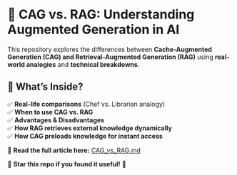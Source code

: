 # 🚀 CAG vs. RAG: Understanding Augmented Generation in AI

This repository explores the differences between **Cache-Augmented Generation (CAG) and Retrieval-Augmented Generation (RAG)** using **real-world analogies** and **technical breakdowns**.

## 📌 What’s Inside?
✅ **Real-life comparisons** (Chef vs. Librarian analogy)  
✅ **When to use CAG vs. RAG**  
✅ **Advantages & Disadvantages**  
✅ **How RAG retrieves external knowledge dynamically**  
✅ **How CAG preloads knowledge for instant access**  

🔗 **Read the full article here:** [CAG_vs_RAG.md](./CAG_vs_RAG.md)

📢 **Star this repo if you found it useful!** 🌟
